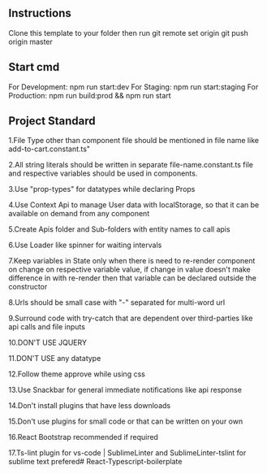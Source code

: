 ## Instructions

Clone this template to your folder then run 
git remote set origin <your-rep-name>
git push origin master


## Start cmd

For Development: npm run start:dev
For Staging: npm run start:staging
For Production: npm run build:prod && npm run start

## Project Standard

1.File Type other than component file should be mentioned in file name like  add-to-cart.constant.ts" 

2.All string literals should be written in separate file-name.constant.ts file and  respective variables should be used in components.

3.Use "prop-types" for datatypes while declaring Props 

4.Use Context Api to manage User data with localStorage, so that it can be available on demand from any component

5.Create Apis folder and Sub-folders with entity names to call apis

6.Use Loader like spinner for waiting intervals 

7.Keep variables in State only when there is need to re-render component on change on respective variable value, if change in value doesn't make difference in with re-render then that variable can be declared outside the constructor

8.Urls should be small case with "-" separated for multi-word url

9.Surround code with try-catch that are dependent over third-parties like api calls and file inputs

10.DON'T USE JQUERY

11.DON'T USE any datatype

12.Follow theme approve while using css

13.Use Snackbar for general immediate notifications like api response

14.Don't install plugins that have less downloads

15.Don't use plugins for small code or that can be written on your own

16.React Bootstrap recommended if required

17.Ts-lint plugin for vs-code | SublimeLinter and  SublimeLinter-tslint for sublime text prefered# React-Typescript-boilerplate
